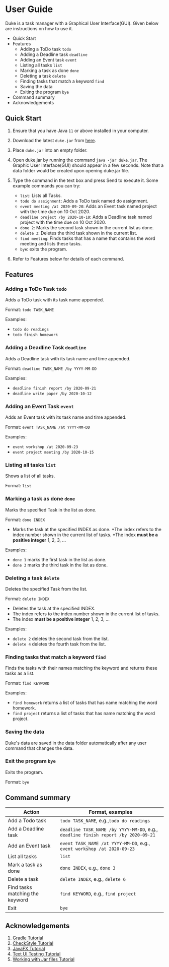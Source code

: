 # User Guide

Duke is a task manager with a Graphical User Interface(GUI). Given below are instructions on how to use it.
* Quick Start
* Features
    * Adding a ToDo task `todo`
    * Adding a Deadline task `deadline`
    * Adding an Event task `event`
    * Listing all tasks `list`
    * Marking a task as done `done`
    * Deleting a task `delete`
    * Finding tasks that match a keyword `find`
    * Saving the data
    * Exiting the program `bye`
* Command summary
* Acknowledgements
## Quick Start

 1. Ensure that you have Java `11` or above installed in your computer.
 
 2. Download the latest `duke.jar` from [here](https://github.com/WM71811/ip/releases/tag/v0.3).
 
 3. Place `duke.jar` into an empty folder.
 
 4. Open duke.jar by running the command `java -jar duke.jar`. The Graphic User Interface(GUI) should appear in a few seconds. Note that a data folder would be created upon 
 opening duke.jar file.
 
 5. Type the command in the text box and press Send to execute it.
    Some example commands you can try:
    * `list`: Lists all Tasks.
    * `todo do assignment`: Adds a ToDo task named do assignment.
    * `event meeting /at 2020-09-20`: Adds an Event task named project with the time due on 10 Oct 2020.
    * `deadline project /by 2020-10-10`: Adds a Deadline task named project with the time due on 10 Oct 2020.
    * `done 2`: Marks the second task shown in the current list as done.
    * `delete 3`: Deletes the third task shown in the current list.
    * `find meeting`: Finds tasks that has a name that contains the word meeting and lists these tasks.
    * `bye`: exits the program.
6. Refer to Features below for details of each command.

## Features 
### Adding a ToDo Task `todo`
Adds a ToDo task with its task name appended.

Format: `todo TASK_NAME`

Examples:
* `todo do readings`
* `todo finish homework`

### Adding a Deadline Task `deadline`
Adds a Deadline task with its task name and time appended.

Format: `deadline TASK_NAME /by YYYY-MM-DD`

Examples:
* `deadline finish report /by 2020-09-21`
* `deadline write paper /by 2020-10-12`

### Adding an Event Task `event`
Adds an Event task with its task name and time appended.

Format: `event TASK_NAME /at YYYY-MM-DD`

Examples:
* `event workshop /at 2020-09-23`
* `event project meeting /by 2020-10-15`

### Listing all tasks `list`
Shows a list of all tasks.

Format: `list`

### Marking a task as done `done`
Marks the specified Task in the list as done.

Format: `done INDEX`
* Marks the task at the specified INDEX as done. 
*The index refers to the index number shown in the current list of tasks. 
*The index **must be a positive integer** 1, 2, 3, …

Examples:
* `done 1` marks the first task in the list as done.
* `done 3` marks the third task in the list as done.

### Deleting a task `delete`
Deletes the specified Task from the list.

Format: `delete INDEX`

* Deletes the task at the specified INDEX. 
* The index refers to the index number shown in the current list of tasks. 
* The index **must be a positive integer** 1, 2, 3, …

Examples:
* `delete 2` deletes the second task from the list.
* `delete 4` deletes the fourth task from the list.

### Finding tasks that match a keyword `find`
Finds the tasks with their names matching the keyword 
and returns these tasks as a list.

Format: `find KEYWORD`

Examples:
* `find homework` returns a list of tasks that has name 
matching the word homework.
* `find project` returns a list of tasks that has name 
matching the word project.

### Saving the data
Duke's data are saved in the data folder automatically 
after any user command that changes the data.

### Exit the program `bye`
Exits the program.

Format: `bye`

## Command summary
 Action | Format, examples
 ------------ | -------------
Add a Todo task | `todo TASK_NAME`, e.g.,`todo do readings`
Add a Deadline task | `deadline TASK_NAME /by YYYY-MM-DD`, e.g.,  `deadline finish report /by 2020-09-21`
Add an Event task | `event TASK_NAME /at YYYY-MM-DD`, e.g., `event workshop /at 2020-09-23`                 
List all tasks | `list`
Mark a task as done | `done INDEX`, e.g., `done 3`
Delete a task | `delete INDEX`, e.g., `delete 6`
Find tasks matching the keyword | `find KEYWORD`, e.g., `find project`
Exit | `bye`

## Acknowledgements
1. [Gradle Tutorial](https://se-education.org/guides/tutorials/gradle.html)
2. [CheckStyle Tutorial](https://se-education.org/guides/tutorials/checkstyle.html)
3. [JavaFX Tutorial](https://se-education.org/guides/tutorials/javaFx.html)
4. [Text UI Testing Tutorial](https://se-education.org/guides/tutorials/textUiTesting.html)
5. [Working with Jar files Tutorial](https://se-education.org/guides/tutorials/jar.html)

                    
                      
                  
                  
                
               